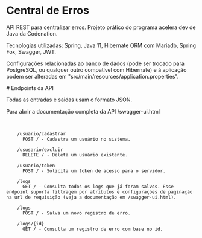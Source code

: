 # Central de Erros
<p>API REST para centralizar erros. Projeto prático do programa acelera dev de Java da Codenation. </p>
<p>Tecnologias utilizadas: Spring, Java 11, Hibernate ORM com Mariadb, Spring Fox, Swagger, JWT. </p>
<p>Configurações relacionadas ao banco de dados (pode ser trocado para PostgreSQL, ou qualquer outro compatível com Hibernate) e à aplicação podem ser alteradas em "src/main/resources/application.properties". </p> 
# Endpoints da API
<p>Todas as entradas e saidas usam o formato JSON.</p>
<p>Para abrir a documentação completa da API /swagger-ui.html</p>

<pre>
  <code>
  
    /usuario/cadastrar
      POST / - Cadastra um usuário no sistema.

    /ususario/excluir
      DELETE / - Deleta um usuário existente.
  
    /usuario/token
      POST / - Solicita um token de acesso para o servidor.

    /logs
      GET / - Consulta todos os logs que já foram salvos. Esse endpoint suporta filtragem por atributos e configurações de paginação na url de requisição (veja a documentação em /swagger-ui.html).

    /logs
      POST / - Salva um novo registro de erro.
  
    /logs/{id}
      GET / - Consulta um registro de erro com base no id.
  
  </code>
</pre>


